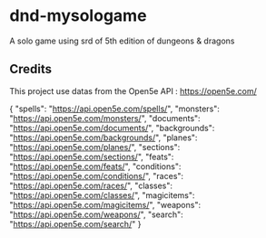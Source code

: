 # dnd-mysologame
A solo game using srd of 5th edition of dungeons &amp; dragons
## Credits
This project use datas from the Open5e API : https://open5e.com/


{
    "spells": "https://api.open5e.com/spells/",
    "monsters": "https://api.open5e.com/monsters/",
    "documents": "https://api.open5e.com/documents/",
    "backgrounds": "https://api.open5e.com/backgrounds/",
    "planes": "https://api.open5e.com/planes/",
    "sections": "https://api.open5e.com/sections/",
    "feats": "https://api.open5e.com/feats/",
    "conditions": "https://api.open5e.com/conditions/",
    "races": "https://api.open5e.com/races/",
    "classes": "https://api.open5e.com/classes/",
    "magicitems": "https://api.open5e.com/magicitems/",
    "weapons": "https://api.open5e.com/weapons/",
    "search": "https://api.open5e.com/search/"
}
